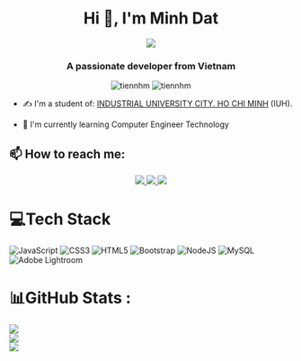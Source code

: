 <h1 align="center">Hi 👋, I'm Minh Dat</h1>
<p align="center"><img src="https://img.icons8.com/color/48/000000/vietnam-circular.png"/></p>
<h3 align="center">A passionate developer from Vietnam </h3>
<p align="center"> <img src="https://komarev.com/ghpvc/?username=tiennhm" alt="tiennhm" /> <img src="https://badges.pufler.dev/repos/TienNHM" alt="tiennhm" /> </p>

- ✍ I'm a student of: [INDUSTRIAL UNIVERSITY CITY. HO CHI MINH](https://iuh.edu.vn) (IUH).

- 🌱 I'm currently learning Computer Engineer Technology

## 📫 How to reach me:


<p align="center">

  <a href="https://www.facebook.com/01.tien" alt="Facebook">
    <img src="https://img.icons8.com/fluent/48/000000/facebook-new.png" target="_blank" />
  </a> 
  <a href="https://github.com/phanminhdat11" alt="Github">
    <img src="https://img.icons8.com/fluent/48/000000/github.png"/>
  </a> 
  <a href="https://www.youtube.com/channel/UCf_NXZj1xNy9rtVEfCSAT5w" alt="Youtube channel" target="_blank" >
    <img src="https://img.icons8.com/fluent/48/000000/youtube-play.png"/>
  </a>

 
</p>


# 💻Tech Stack
![JavaScript](https://img.shields.io/badge/javascript-%23323330.svg?style=for-the-badge&logo=javascript&logoColor=%23F7DF1E) ![CSS3](https://img.shields.io/badge/css3-%231572B6.svg?style=for-the-badge&logo=css3&logoColor=white) ![HTML5](https://img.shields.io/badge/html5-%23E34F26.svg?style=for-the-badge&logo=html5&logoColor=white) ![Bootstrap](https://img.shields.io/badge/bootstrap-%23563D7C.svg?style=for-the-badge&logo=bootstrap&logoColor=white) ![NodeJS](https://img.shields.io/badge/node.js-6DA55F?style=for-the-badge&logo=node.js&logoColor=white) ![MySQL](https://img.shields.io/badge/mysql-%2300f.svg?style=for-the-badge&logo=mysql&logoColor=white) ![Adobe Lightroom](https://img.shields.io/badge/Adobe%20Lightroom-31A8FF.svg?style=for-the-badge&logo=Adobe%20Lightroom&logoColor=white)
# 📊GitHub Stats :
![](https://github-readme-stats.vercel.app/api?username=phanminhdat11&theme=radical&hide_border=false&include_all_commits=false&count_private=false)<br/>
![](https://github-readme-streak-stats.herokuapp.com/?user=phanminhdat11&theme=radical&hide_border=false)<br/>
![](https://github-readme-stats.vercel.app/api/top-langs/?username=phanminhdat11&theme=radical&hide_border=false&include_all_commits=false&count_private=false&layout=compact)
